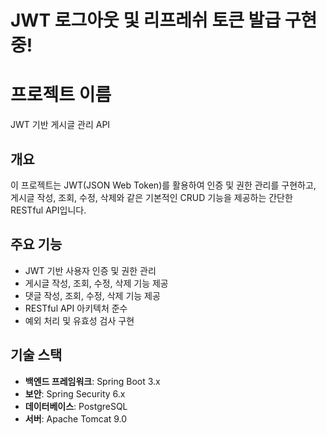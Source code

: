 # JWT 로그아웃 및 리프레쉬 토큰 발급 구현중!


# 프로젝트 이름

JWT 기반 게시글 관리 API

## 개요

이 프로젝트는 JWT(JSON Web Token)를 활용하여 인증 및 권한 관리를 구현하고, 게시글 작성, 조회, 수정, 삭제와 같은 기본적인 CRUD 기능을 제공하는 간단한 RESTful API입니다.

## 주요 기능

- JWT 기반 사용자 인증 및 권한 관리
- 게시글 작성, 조회, 수정, 삭제 기능 제공
- 댓글 작성, 조회, 수정, 삭제 기능 제공
- RESTful API 아키텍처 준수
- 예외 처리 및 유효성 검사 구현

## 기술 스택

- **백엔드 프레임워크**: Spring Boot 3.x
- **보안**: Spring Security 6.x
- **데이터베이스**: PostgreSQL
- **서버**: Apache Tomcat 9.0



